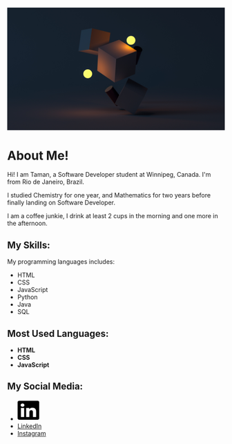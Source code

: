 ![background image](./assets/image/git-hub-bg.jpg 'background image')

# About Me!

Hi! I am Taman, a Software Developer student at Winnipeg, Canada. I'm from
Rio de Janeiro, Brazil.

I studied Chemistry for one year, and Mathematics for two years before finally
landing on Software Developer.

I am a coffee junkie, I drink at least 2 cups in the morning and one more in the
afternoon.

## My Skills:
My programming languages includes:
* HTML
* CSS
* JavaScript
* Python
* Java
* SQL

## Most Used Languages:
* **HTML**
* **CSS**
* **JavaScript**

## My Social Media:
* <a href='https://www.linkedin.com/in/tamanchichan/'>
    <img src='./assets/image/linkedin-logo.svg' style='color:#fff;height:50px;width:50px;'>
  </a>
* [LinkedIn](https://www.linkedin.com/in/tamanchichan/)
* [Instagram](https://www.instagram.com/tamanchichan/)